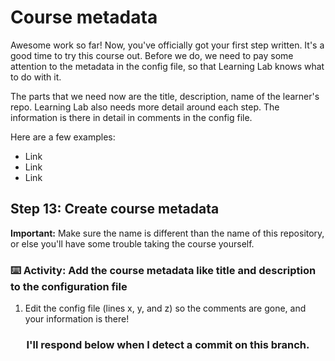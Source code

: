 # Course metadata
  
Awesome work so far! Now, you've officially got your first step written. It's a good time to try this course out. Before we do, we need to pay some attention to the metadata in the config file, so that Learning Lab knows what to do with it. 
  
The parts that we need now are the title, description, name of the learner's repo. Learning Lab also needs more detail around each step. The information is there in detail in comments in the config file.

Here are a few examples:

- Link
- Link
- Link

## Step 13: Create course metadata

**Important:** Make sure the name is different than the name of this repository, or else you'll have some trouble taking the course yourself.

### :keyboard: Activity: Add the course metadata like title and description to the configuration file

1. Edit the config file (lines x, y, and z) so the comments are gone, and your information is there!

<h3 align="center">I'll respond below when I detect a commit on this branch.</h3>

